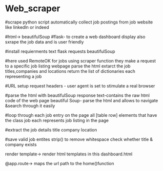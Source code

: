 # Web_scraper

#scrape 
python script automatically collect job postings from job website like linkedln or indeed

#html-> beautifulSoup
#flask-
to create a web dashboard display also sxrape the job data and is user friendly

#install requierments text
flask
requests
beautifulSoup

#here used RemoteOK for jobs
 using scraper function they make a request to a specific job listing webpage
 parse the html
 extarct the job titles,companies and locations
 return the list of dictionaries each representing a job

 #URL setup
 request headers - user agent is set to stimulate a real browser
 
#parse the html with beautifulSoup
response text-contains the raw html code of the web page
beautiful Soup- parse the html and allows to navigate &search through it easily

#loop through each job entry on the page
all <tr> [table row] elements that have the class job
each <tr> represents job listing in the page 

#extract the job details
title 
company
location 

#save valid job entites 
strip() to remove whitespace 
check whether title & company exists

render template-> render html templates in this dashboard.html

@app.route-> maps the url path to the home()function







